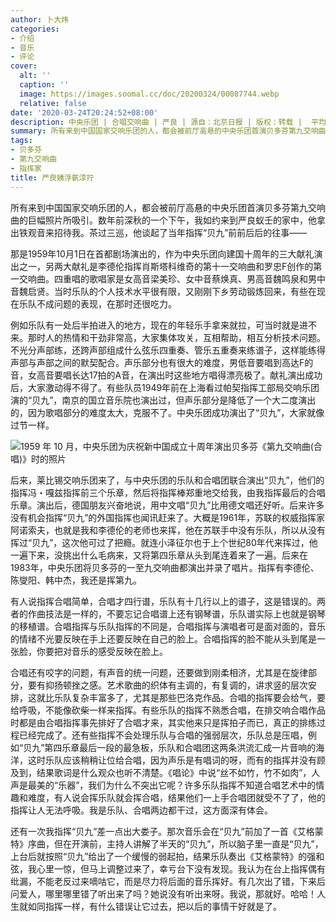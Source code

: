 ```yaml
---
author: 卜大炜
categories:
- 介绍
- 音乐
- 评论
cover:
  alt: ''
  caption: ''
  image: https://images.soomal.cc/doc/20200324/00087744.webp
  relative: false
date: '2020-03-24T20:24:52+08:00'
description: 中央乐团 | 合唱交响曲 | 严良 | 源自：北京日报 | 版权：转载 |  平均/总评分：10.00/30
summary: 所有来到中国国家交响乐团的人，都会被前厅高悬的中央乐团首演贝多芬第九交响曲的巨幅照片所吸引。数年前深秋的一个下午，我如约来到严良�蚁壬�的家中，他拿出铁观音来招待我。茶过三巡，他谈起了当年指挥“贝九”前前后后的往事……
tags:
- 贝多芬
- 第九交响曲
- 指挥家
title: 严良姨浮氨淳拧
---
```


所有来到中国国家交响乐团的人，都会被前厅高悬的中央乐团首演贝多芬第九交响曲的巨幅照片所吸引。数年前深秋的一个下午，我如约来到严良蚁壬的家中，他拿出铁观音来招待我。茶过三巡，他谈起了当年指挥“贝九”前前后后的往事――

那是1959年10月1日在首都剧场演出的，作为中央乐团向建国十周年的三大献礼演出之一，另两大献礼是李德伦指挥肖斯塔科维奇的第十一交响曲和罗忠F创作的第一交响曲。四重唱的歌唱家是女高音梁美珍、女中音蔡焕真、男高音魏鸣泉和男中音魏启贤。当时乐队的个人技术水平很有限，又刚刚下乡劳动锻炼回来，有些在现在乐队不成问题的表现，在那时还很吃力。

例如乐队有一处后半拍进入的地方，现在的年轻乐手拿来就拉，可当时就是进不来。那时人的热情和干劲非常高，大家集体攻关，互相帮助，相互分析技术问题。不光分声部练，还跨声部组成什么弦乐四重奏、管乐五重奏来练谱子，这样能练得声部与声部之间的默契配合。声乐部分也有很大的难度，男低音要唱到高达F的音，女高音要唱长达17拍的A音，在演出时这些地方唱得漂亮极了。献礼演出成功后，大家激动得不得了。有些队员1949年前在上海看过帕契指挥工部局交响乐团演的“贝九”，南京的国立音乐院也演出过，但声乐部分是降低了一个大二度演出的，因为歌唱部分的难度太大，克服不了。中央乐团成功演出了“贝九”，大家就像过节一样。

![1959 年 10 月，中央乐团为庆祝新中国成立十周年演出贝多芬《第九交响曲(合唱)》时的照片](https://images.soomal.cc/doc/20200324/00087743.webp)





后来，莱比锡交响乐团来了，与中央乐团的乐队和合唱团联合演出“贝九”，他们的指挥冯・嘎兹指挥前三个乐章，然后将指挥棒郑重地交给我，由我指挥最后的合唱乐章。演出后，德国朋友兴奋地说，用中文唱“贝九”比用德文唱还好听。后来许多没有机会指挥“贝九”的外国指挥也闻讯赶来了。大概是1961年，苏联的权威指挥家阿诺索夫，也就是我和李德伦的老师也来挥，他在苏联手中没有乐队，所以从没有挥过“贝九”，这次他可过了把瘾。就连小泽征尔也于上个世纪80年代来挥过，他一遍下来，没挑出什么毛病来，又将第四乐章从头到尾连着来了一遍。后来在1983年，中央乐团将贝多芬的一至九交响曲都演出并录了唱片。指挥有李德伦、陈燮阳、韩中杰，我还是挥第九。

有人说指挥合唱简单，合唱才四行谱，乐队有十几行以上的谱子，这是错误的。两者的作曲技法是一样的，不要忘记合唱谱上还有钢琴谱，乐队谱实际上也就是钢琴的移植谱。合唱指挥与乐队指挥的不同是，合唱指挥与演唱者可是面对面的，音乐的情绪不光要反映在手上还要反映在自己的脸上。合唱指挥的脸不能从头到尾是一张脸，你要把对音乐的感受反映在脸上。

合唱还有咬字的问题，有声音的统一问题，还要做到刚柔相济，尤其是在旋律部分，要有抑扬顿挫之感。艺术歌曲的织体有主调的，有复调的，讲求竖的层次安排，这就比乐队复杂丰富多了，尤其是那些巴洛克作品。合唱的指挥要会给气，要给呼吸，不能像砍柴一样来指挥。有些乐队的指挥不熟悉合唱，在排交响合唱作品时都是由合唱指挥事先排好了合唱才来，其实他来只是挥拍子而已，真正的排练过程已经完成了。还有些指挥不会处理乐队与合唱的强弱层次，乐队总是压唱，例如“贝九”第四乐章最后一段的最急板，乐队和合唱团这两条洪流汇成一片音响的海洋，这时乐队应该稍稍让位给合唱，因为声乐是有唱词的呀，而有的指挥并没有顾及到，结果歌词是什么观众也听不清楚。《唱论》中说“丝不如竹，竹不如肉”，人声是最美的“乐器”，我们为什么不突出它呢？许多乐队指挥不知道合唱艺术中的情趣和难度，有人说会挥乐队就会挥合唱，结果他们一上手合唱团就受不了了，他的指挥让人无法呼吸。我是乐队、合唱两边都干过，这方面深有体会。

还有一次我指挥“贝九”差一点出大娄子。那次音乐会在“贝九”前加了一首《艾格蒙特》序曲，但在开演前，主持人讲解了半天的“贝九”，所以脑子里一直是“贝九”，上台后就按照“贝九”给出了一个缓慢的弱起拍，结果乐队奏出《艾格蒙特》的强和弦，我心里一惊，但马上调整过来了，幸亏台下没有发现。我认为在台上指挥偶有纰漏，不能老反过来嘀咕它，而是尽力将后面的音乐挥好。有几次出了错，下来后问爱人，哪里哪里错了听出来了吗？她说没有听出来呀。我说，那就好。哈哈！人生就如同指挥一样，有什么错误让它过去，把以后的事情干好就是了。